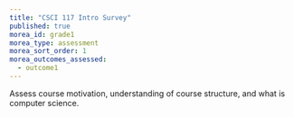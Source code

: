 ```yaml
---
title: "CSCI 117 Intro Survey"
published: true
morea_id: grade1
morea_type: assessment
morea_sort_order: 1
morea_outcomes_assessed:
  - outcome1
---
```


Assess course motivation, understanding of course structure, and what is computer science.

<link rel="stylesheet" href="http://cdn.oesmith.co.uk/morris-0.4.3.min.css">
<script src="//cdnjs.cloudflare.com/ajax/libs/raphael/2.1.0/raphael-min.js"></script>
<script src="http://cdn.oesmith.co.uk/morris-0.4.3.min.js"></script>

<div class="well">
  <div id="assessment" style="height: 250px;"></div>
</div>

<script>
Morris.Bar({
  element: 'assessment',
  hideHover: false,
  data: [
        { y: 'Satisfactory (%)', num: 0 },
        { y: 'Unsatisfactory (%)', num: 0 },
        ],
  xkey: 'y',
  ykeys: ['num'],
  resize: true,
  labels: ['Students']
});
</script>